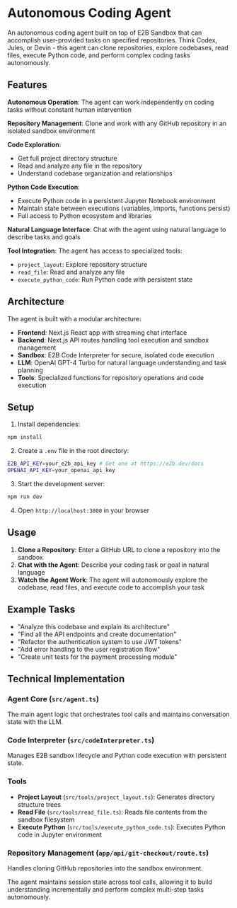 # Autonomous Coding Agent

An autonomous coding agent built on top of E2B Sandbox that can accomplish user-provided tasks on specified repositories. Think Codex, Jules, or Devin - this agent can clone repositories, explore codebases, read files, execute Python code, and perform complex coding tasks autonomously.

## Features

**Autonomous Operation**: The agent can work independently on coding tasks without constant human intervention

**Repository Management**: Clone and work with any GitHub repository in an isolated sandbox environment

**Code Exploration**: 
- Get full project directory structure
- Read and analyze any file in the repository
- Understand codebase organization and relationships

**Python Code Execution**: 
- Execute Python code in a persistent Jupyter Notebook environment
- Maintain state between executions (variables, imports, functions persist)
- Full access to Python ecosystem and libraries

**Natural Language Interface**: Chat with the agent using natural language to describe tasks and goals

**Tool Integration**: The agent has access to specialized tools:
- `project_layout`: Explore repository structure
- `read_file`: Read and analyze any file
- `execute_python_code`: Run Python code with persistent state

## Architecture

The agent is built with a modular architecture:

- **Frontend**: Next.js React app with streaming chat interface
- **Backend**: Next.js API routes handling tool execution and sandbox management
- **Sandbox**: E2B Code Interpreter for secure, isolated code execution
- **LLM**: OpenAI GPT-4 Turbo for natural language understanding and task planning
- **Tools**: Specialized functions for repository operations and code execution

## Setup

1. Install dependencies:
```bash
npm install
```

2. Create a `.env` file in the root directory:
```bash
E2B_API_KEY=your_e2b_api_key # Get one at https://e2b.dev/docs
OPENAI_API_KEY=your_openai_api_key
```

3. Start the development server:
```bash
npm run dev
```

4. Open `http://localhost:3000` in your browser

## Usage

1. **Clone a Repository**: Enter a GitHub URL to clone a repository into the sandbox
2. **Chat with the Agent**: Describe your coding task or goal in natural language
3. **Watch the Agent Work**: The agent will autonomously explore the codebase, read files, and execute code to accomplish your task

## Example Tasks

- "Analyze this codebase and explain its architecture"
- "Find all the API endpoints and create documentation"
- "Refactor the authentication system to use JWT tokens"
- "Add error handling to the user registration flow"
- "Create unit tests for the payment processing module"

## Technical Implementation

### Agent Core (`src/agent.ts`)
The main agent logic that orchestrates tool calls and maintains conversation state with the LLM.

### Code Interpreter (`src/codeInterpreter.ts`)
Manages E2B sandbox lifecycle and Python code execution with persistent state.

### Tools
- **Project Layout** (`src/tools/project_layout.ts`): Generates directory structure trees
- **Read File** (`src/tools/read_file.ts`): Reads file contents from the sandbox filesystem
- **Execute Python** (`src/tools/execute_python_code.ts`): Executes Python code in Jupyter environment

### Repository Management (`app/api/git-checkout/route.ts`)
Handles cloning GitHub repositories into the sandbox environment.

The agent maintains session state across tool calls, allowing it to build understanding incrementally and perform complex multi-step tasks autonomously.
